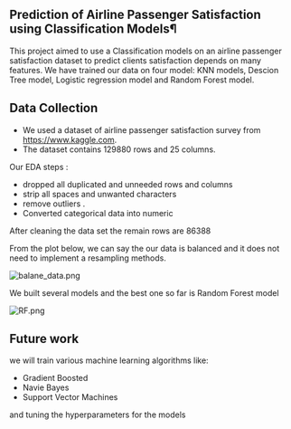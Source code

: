 ## Prediction of Airline Passenger Satisfaction using Classification Models¶

This project aimed to use a Classification models on an airline passenger satisfaction dataset to predict clients satisfaction depends on many features. We have trained our data on four model: KNN models, Descion Tree model, Logistic regression model and Random Forest model.

## Data Collection

- We used a dataset of airline passenger satisfaction survey from https://www.kaggle.com.
- The dataset contains 129880 rows and 25 columns.


Our EDA steps :

- dropped all duplicated and unneeded rows and columns
- strip all spaces and unwanted characters
- remove outliers .
- Converted categorical data into numeric

After cleaning the data set the remain rows are 86388

From the plot below, we can say the our data is balanced and it does not need to implement a resampling methods.

![balane_data.png](attachment:balane_data.png)

We built several models and the best one so far is Random Forest model

![RF.png](attachment:RF.png)

## Future work

we will train various machine learning algorithms like:
    
- Gradient Boosted
- Navie Bayes
- Support Vector Machines


and tuning the hyperparameters for the models


